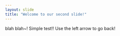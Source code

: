 ```yaml
---
layout: slide
title: "Welcome to our second slide!"
---
```

blah blah~! Simple test!!
Use the left arrow to go back!
